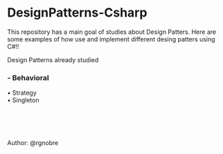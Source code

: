 # DesignPatterns-Csharp

This repository has a main goal of studies about Design Patters.
Here are some examples of how use and implement different desing patters using C#!!

Design Patterns already studied

<h3> - Behavioral</h3>
• Strategy</br>
• Singleton</br>
</br>
</br>
</br>
</br>


Author: @rgnobre
